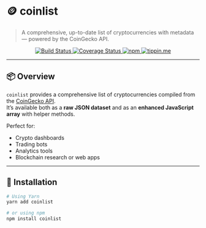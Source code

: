 # 🪙 coinlist  
> A comprehensive, up-to-date list of cryptocurrencies with metadata — powered by the CoinGecko API.

<p align="center">
  <a href="https://travis-ci.org/lukechilds/coinlist">
    <img src="https://travis-ci.org/lukechilds/coinlist.svg?branch=master" alt="Build Status">
  </a>
  <a href="https://coveralls.io/github/lukechilds/coinlist?branch=master">
    <img src="https://coveralls.io/repos/github/lukechilds/coinlist/badge.svg?branch=master" alt="Coverage Status">
  </a>
  <a href="https://www.npmjs.com/package/coinlist">
    <img src="https://img.shields.io/npm/v/coinlist.svg" alt="npm">
  </a>
  <a href="https://tippin.me/@lukechilds">
    <img src="https://badgen.net/badge/%E2%9A%A1%EF%B8%8Ftippin.me/@lukechilds/F0918E" alt="tippin.me">
  </a>
</p>

---

## 📦 Overview  

`coinlist` provides a comprehensive list of cryptocurrencies compiled from the [CoinGecko API](https://www.coingecko.com/api/docs/v3).  
It’s available both as a **raw JSON dataset** and as an **enhanced JavaScript array** with helper methods.

Perfect for:
- Crypto dashboards  
- Trading bots  
- Analytics tools  
- Blockchain research or web apps  

---

## 🚀 Installation  

```bash
# Using Yarn
yarn add coinlist

# or using npm
npm install coinlist

